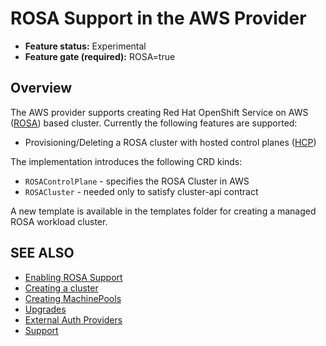 # ROSA Support in the AWS Provider

- **Feature status:** Experimental
- **Feature gate (required):** ROSA=true

## Overview

The AWS provider supports creating Red Hat OpenShift Service on AWS ([ROSA](https://www.redhat.com/en/technologies/cloud-computing/openshift/aws)) based cluster. Currently the following features are supported:

- Provisioning/Deleting a ROSA cluster with hosted control planes ([HCP](https://docs.redhat.com/en/documentation/red_hat_openshift_service_on_aws/4))

The implementation introduces the following CRD kinds:

- `ROSAControlPlane` - specifies the ROSA Cluster in AWS
- `ROSACluster` - needed only to satisfy cluster-api contract

A new template is available in the templates folder for creating a managed ROSA workload cluster.

## SEE ALSO

* [Enabling ROSA Support](enabling.md)
* [Creating a cluster](creating-a-cluster.md)
* [Creating MachinePools](creating-rosa-machinepools.md)
* [Upgrades](upgrades.md)
* [External Auth Providers](external-auth.md)
* [Support](support.md)
